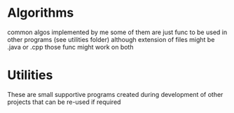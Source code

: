 # Algorithms
common algos implemented by me
some of them are just func to be used in other programs (see utilities folder)
although extension of files might be .java or .cpp those func might work on both

# Utilities
These are small supportive programs created during development of other projects that can be re-used if required

